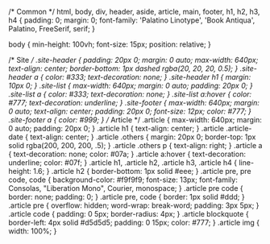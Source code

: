 /* Common */
html, body, div, header, aside, article, main, footer, h1, h2, h3, h4 {
    padding: 0;
    margin: 0;
    font-family: 'Palatino Linotype', 'Book Antiqua', Palatino, FreeSerif, serif;
}

body { min-height: 100vh; font-size: 15px; position: relative; }

/* Site */
.site-header { padding: 20px 0; margin: 0 auto; max-width: 640px; text-align: center; border-bottom: 1px dashed rgba(20, 20, 20, 0.5); }
.site-header a { color: #333; text-decoration: none; }
.site-header h1 { margin: 10px 0; }
.site-list { max-width: 640px; margin: 0 auto; padding: 20px 0; }
.site-list a { color: #333; text-decoration: none; }
.site-list a:hover { color: #777; text-decoration: underline; }
.site-footer { max-width: 640px; margin: 0 auto; text-align: center; padding: 20px 0; font-size: 12px; color: #777; }
.site-footer a { color: #999; }
/* Article */
.article { max-width: 640px; margin: 0 auto; padding: 20px 0; }
.article h1 { text-align: center; }
.article .article-date { text-align: center; }
.article .others { margin: 20px 0; border-top: 1px solid rgba(200, 200, 200, .5); }
.article .others p { text-align: right; }
.article a { text-decoration: none; color: #07a; }
.article a:hover { text-decoration: underline; color: #07f; }
.article h1, .article h2, .article h3, .article h4 { line-height: 1.6; }
.article h2 { border-bottom: 1px solid #eee; }
.article pre, pre code, code { background-color: #f9f9f9; font-size: 13px; font-family: Consolas, "Liberation Mono", Courier, monospace; }
.article pre code { border: none; padding: 0; }
.article pre, code { border: 1px solid #ddd; }
.article pre { overflow: hidden; word-wrap: break-word; padding: 3px 5px; }
.article code { padding: 0 5px; border-radius: 4px; }
.article blockquote { border-left: 4px solid #d5d5d5; padding: 0 15px; color: #777; }
.article img { width: 100%; }

